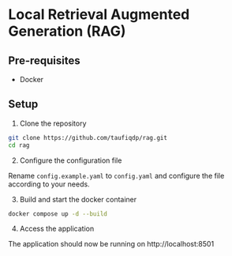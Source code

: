 # Local Retrieval Augmented Generation (RAG)

## Pre-requisites

- Docker

## Setup

1. Clone the repository

```bash
git clone https://github.com/taufiqdp/rag.git
cd rag
```

2. Configure the configuration file

Rename `config.example.yaml` to `config.yaml` and configure the file according to your needs.

3. Build and start the docker container

```bash
docker compose up -d --build
```

4. Access the application

The application should now be running on http://localhost:8501

